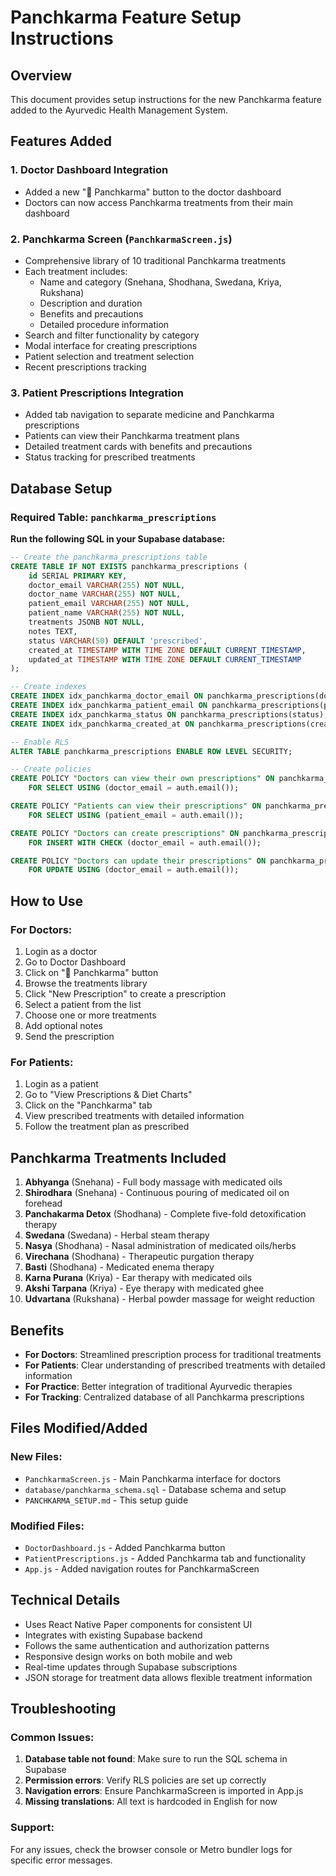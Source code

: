 # Panchkarma Feature Setup Instructions

## Overview
This document provides setup instructions for the new Panchkarma feature added to the Ayurvedic Health Management System.

## Features Added

### 1. Doctor Dashboard Integration
- Added a new "🌿 Panchkarma" button to the doctor dashboard
- Doctors can now access Panchkarma treatments from their main dashboard

### 2. Panchkarma Screen (`PanchkarmaScreen.js`)
- Comprehensive library of 10 traditional Panchkarma treatments
- Each treatment includes:
  - Name and category (Snehana, Shodhana, Swedana, Kriya, Rukshana)
  - Description and duration
  - Benefits and precautions
  - Detailed procedure information
- Search and filter functionality by category
- Modal interface for creating prescriptions
- Patient selection and treatment selection
- Recent prescriptions tracking

### 3. Patient Prescriptions Integration
- Added tab navigation to separate medicine and Panchkarma prescriptions
- Patients can view their Panchkarma treatment plans
- Detailed treatment cards with benefits and precautions
- Status tracking for prescribed treatments

## Database Setup

### Required Table: `panchkarma_prescriptions`

**Run the following SQL in your Supabase database:**

```sql
-- Create the panchkarma_prescriptions table
CREATE TABLE IF NOT EXISTS panchkarma_prescriptions (
    id SERIAL PRIMARY KEY,
    doctor_email VARCHAR(255) NOT NULL,
    doctor_name VARCHAR(255) NOT NULL,
    patient_email VARCHAR(255) NOT NULL,
    patient_name VARCHAR(255) NOT NULL,
    treatments JSONB NOT NULL,
    notes TEXT,
    status VARCHAR(50) DEFAULT 'prescribed',
    created_at TIMESTAMP WITH TIME ZONE DEFAULT CURRENT_TIMESTAMP,
    updated_at TIMESTAMP WITH TIME ZONE DEFAULT CURRENT_TIMESTAMP
);

-- Create indexes
CREATE INDEX idx_panchkarma_doctor_email ON panchkarma_prescriptions(doctor_email);
CREATE INDEX idx_panchkarma_patient_email ON panchkarma_prescriptions(patient_email);
CREATE INDEX idx_panchkarma_status ON panchkarma_prescriptions(status);
CREATE INDEX idx_panchkarma_created_at ON panchkarma_prescriptions(created_at);

-- Enable RLS
ALTER TABLE panchkarma_prescriptions ENABLE ROW LEVEL SECURITY;

-- Create policies
CREATE POLICY "Doctors can view their own prescriptions" ON panchkarma_prescriptions
    FOR SELECT USING (doctor_email = auth.email());

CREATE POLICY "Patients can view their prescriptions" ON panchkarma_prescriptions
    FOR SELECT USING (patient_email = auth.email());

CREATE POLICY "Doctors can create prescriptions" ON panchkarma_prescriptions
    FOR INSERT WITH CHECK (doctor_email = auth.email());

CREATE POLICY "Doctors can update their prescriptions" ON panchkarma_prescriptions
    FOR UPDATE USING (doctor_email = auth.email());
```

## How to Use

### For Doctors:
1. Login as a doctor
2. Go to Doctor Dashboard
3. Click on "🌿 Panchkarma" button
4. Browse the treatments library
5. Click "New Prescription" to create a prescription
6. Select a patient from the list
7. Choose one or more treatments
8. Add optional notes
9. Send the prescription

### For Patients:
1. Login as a patient
2. Go to "View Prescriptions & Diet Charts"
3. Click on the "Panchkarma" tab
4. View prescribed treatments with detailed information
5. Follow the treatment plan as prescribed

## Panchkarma Treatments Included

1. **Abhyanga** (Snehana) - Full body massage with medicated oils
2. **Shirodhara** (Snehana) - Continuous pouring of medicated oil on forehead
3. **Panchakarma Detox** (Shodhana) - Complete five-fold detoxification therapy
4. **Swedana** (Swedana) - Herbal steam therapy
5. **Nasya** (Shodhana) - Nasal administration of medicated oils/herbs
6. **Virechana** (Shodhana) - Therapeutic purgation therapy
7. **Basti** (Shodhana) - Medicated enema therapy
8. **Karna Purana** (Kriya) - Ear therapy with medicated oils
9. **Akshi Tarpana** (Kriya) - Eye therapy with medicated ghee
10. **Udvartana** (Rukshana) - Herbal powder massage for weight reduction

## Benefits

- **For Doctors**: Streamlined prescription process for traditional treatments
- **For Patients**: Clear understanding of prescribed treatments with detailed information
- **For Practice**: Better integration of traditional Ayurvedic therapies
- **For Tracking**: Centralized database of all Panchkarma prescriptions

## Files Modified/Added

### New Files:
- `PanchkarmaScreen.js` - Main Panchkarma interface for doctors
- `database/panchkarma_schema.sql` - Database schema and setup
- `PANCHKARMA_SETUP.md` - This setup guide

### Modified Files:
- `DoctorDashboard.js` - Added Panchkarma button
- `PatientPrescriptions.js` - Added Panchkarma tab and functionality
- `App.js` - Added navigation routes for PanchkarmaScreen

## Technical Details

- Uses React Native Paper components for consistent UI
- Integrates with existing Supabase backend
- Follows the same authentication and authorization patterns
- Responsive design works on both mobile and web
- Real-time updates through Supabase subscriptions
- JSON storage for treatment data allows flexible treatment information

## Troubleshooting

### Common Issues:
1. **Database table not found**: Make sure to run the SQL schema in Supabase
2. **Permission errors**: Verify RLS policies are set up correctly
3. **Navigation errors**: Ensure PanchkarmaScreen is imported in App.js
4. **Missing translations**: All text is hardcoded in English for now

### Support:
For any issues, check the browser console or Metro bundler logs for specific error messages.